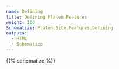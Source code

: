 ```yaml
---
name: Defining
title: Defining Platen Features
weight: 100
Schematize: Platen.Site.Features.Defining
outputs:
  - HTML
  - Schematize
---
```


{{% schematize %}}
